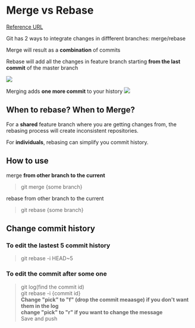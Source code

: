 # Merge vs Rebase
[Reference URL](https://medium.com/datadriveninvestor/git-rebase-vs-merge-cc5199edd77c)

Git has 2 ways to integrate changes in diffferent branches: merge/rebase

Merge will result as a **combination** of commits

Rebase will add all the changes in feature branch starting **from the last commit** of the master branch

![](https://mei-rong.github.io/notes/images/mergeVSrebaseGraph.png)


Merging adds **one more commit** to your history
![](https://mei-rong.github.io/notes/images/mergeVSrebaseLog.png)

## When to rebase? When to Merge?

For a **shared** feature branch where you are getting changes from, the rebasing process will create inconsistent repositories.

For **individuals**, rebasing can simplify you commit history.

## How to use

merge **from other branch to the current**
> git merge {some branch}

rebase from other branch to the current
> git rebase {some branch}

## Change commit history
### To edit the lastest 5 commit history
> git rebase -i HEAD~5
### To edit the commit after some one
> git log(find the commit id)  
> git rebase -i {commit id}  
> **Change "pick" to "f" (drop the commit meaasge) if you don't want them in the log**  
> **change "pick" to "r" if you want to change the message**  
Save and push
